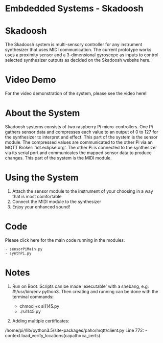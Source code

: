 # Embdedded Systems - Skadoosh

# Skadoosh
The Skadoosh system is multi-sensory controller for any instrument synthesizer that 
uses MIDI communication. The current prototype works uses a proximity sensor and a 
3-dimensional gyroscope as inputs to control selected synthesizer outputs as decided 
on the Skadoosh website here.

# Video Demo 
For the video demonstration of the system, please see the video here!

# About the System
Skadoosh systems consists of two raspberry Pi micro-controllers. One Pi gathers sensor 
data and compresses each value to an output of 0 to 127 for the synthesizer to interpret 
and effect. This part of the system is the sensor module. The compressed values are 
communicated to the other Pi via an MQTT Broker: 'iot.eclipse.org'. The other Pi is 
connected to the synthesizer via its serial port and communicates the mapped sensor data
to produce changes. This part of the system is the MIDI module. 

# Using the System
1. Attach the sensor module to the instrument of your choosing in a way that is most 
comfortable
2. Connect the MIDI module to the synthesizer
3. Enjoy your enhanced sound!

# Code 
Please click here for the main code running in the modules: 

	- sensorPiMain.py
	- synthPi.py

# Notes
1. Run on Boot: Scripts can be made 'executable' with a shebang, 
e.g: #!/usr/bin/env python3. Then creating and running can be 
done with the terminal commands: 

	- chmod +x si1145.py 
	- ./si1145.py

2. Adding multiple certificates: 

/home/pi/<user>/lib/python3.5/site-packages/paho/mqtt/client.py 
Line 772: 
	- context.load_verify_locations(capath=ca_certs)
